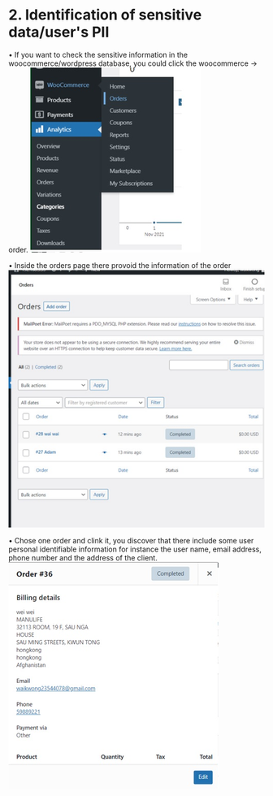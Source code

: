 # 2.	Identification of sensitive data/user's PII

•	If you want to check the sensitive information in the woocommerce/wordpress database, you could click the woocommerce -> order.
![4_1](./assets/4_1.jpg)

•	Inside the orders page there provoid the information of the order
![4_2](./assets/4_2.jpg)

•	Chose one order and clink it, you discover that there include some user personal identifiable information for instance the user name, email address, phone number and the address of the client.
![4_3](./assets/4_3.jpg)
